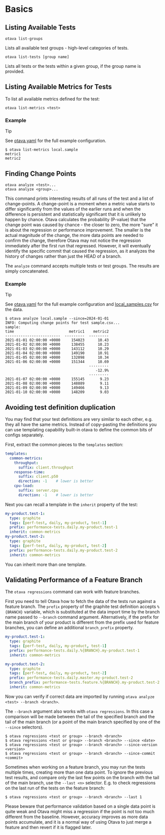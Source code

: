 <!--
 Licensed under the Apache License, Version 2.0 (the "License");
 you may not use this file except in compliance with the License.
 You may obtain a copy of the License at

    http://www.apache.org/licenses/LICENSE-2.0

 Unless required by applicable law or agreed to in writing, software
 distributed under the License is distributed on an "AS IS" BASIS,
 WITHOUT WARRANTIES OR CONDITIONS OF ANY KIND, either express or implied.
 See the License for the specific language governing permissions and
 limitations under the License.
 -->

# Basics

## Listing Available Tests

```
otava list-groups
```

Lists all available test groups - high-level categories of tests.

```
otava list-tests [group name]
```

Lists all tests or the tests within a given group, if the group name is provided.

## Listing Available Metrics for Tests

To list all available metrics defined for the test:

```
otava list-metrics <test>
```

### Example

> [!TIP]
> See [otava.yaml](../examples/csv/otava.yaml) for the full example configuration.

```
$ otava list-metrics local.sample
metric1
metric2
```

## Finding Change Points

```
otava analyze <test>...
otava analyze <group>...
```

This command prints interesting results of all
runs of the test and a list of change-points.
A change-point is a moment when a metric value starts to differ significantly
from the values of the earlier runs and when the difference
is persistent and statistically significant that it is unlikely to happen by chance.
Otava calculates the probability (P-value) that the change point was caused
by chance - the closer to zero, the more "sure" it is about the regression or
performance improvement. The smaller is the actual magnitude of the change,
the more data points are needed to confirm the change, therefore Otava may
not notice the regression immediately after the first run that regressed.
However, it will eventually identify the specific commit that caused the regression,
as it analyzes the history of changes rather than just the HEAD of a branch.

The `analyze` command accepts multiple tests or test groups.
The results are simply concatenated.

### Example

> [!TIP]
> See [otava.yaml](../examples/csv/otava.yaml) for the full
> example configuration and [local_samples.csv](../examples/csv/data/local_samples.csv)
> for the data.

```
$ otava analyze local.sample --since=2024-01-01
INFO: Computing change points for test sample.csv...
sample:
time                         metric1    metric2
-------------------------  ---------  ---------
2021-01-01 02:00:00 +0000     154023      10.43
2021-01-02 02:00:00 +0000     138455      10.23
2021-01-03 02:00:00 +0000     143112      10.29
2021-01-04 02:00:00 +0000     149190      10.91
2021-01-05 02:00:00 +0000     132098      10.34
2021-01-06 02:00:00 +0000     151344      10.69
                                      ·········
                                         -12.9%
                                      ·········
2021-01-07 02:00:00 +0000     155145       9.23
2021-01-08 02:00:00 +0000     148889       9.11
2021-01-09 02:00:00 +0000     149466       9.13
2021-01-10 02:00:00 +0000     148209       9.03
```

## Avoiding test definition duplication

You may find that your test definitions are very similar to each other,  e.g. they all have the same metrics. Instead
of copy-pasting the definitions  you can use templating capability built-in otava to define the common bits of configs
separately.

First, extract the common pieces to the `templates` section:
```yaml
templates:
  common-metrics:
    throughput:
      suffix: client.throughput
    response-time:
      suffix: client.p50
      direction: -1    # lower is better
    cpu-load:
      suffix: server.cpu
      direction: -1    # lower is better
```

Next you can recall a template in the `inherit` property of the test:

```yaml
my-product.test-1:
  type: graphite
  tags: [perf-test, daily, my-product, test-1]
  prefix: performance-tests.daily.my-product.test-1
  inherit: common-metrics
my-product.test-2:
  type: graphite
  tags: [perf-test, daily, my-product, test-2]
  prefix: performance-tests.daily.my-product.test-2
  inherit: common-metrics
```

You can inherit more than one template.

## Validating Performance of a Feature Branch

The `otava regressions` command can work with feature branches.

First you need to tell Otava how to fetch the data of the tests run against a feature branch.
The `prefix` property of the graphite test definition accepts `%{BRANCH}` variable,
which is substituted at the data import time by the branch name passed to `--branch`
command argument. Alternatively, if the prefix for the main branch of your product is different
from the prefix used for feature branches, you can define an additional `branch_prefix` property.

```yaml
my-product.test-1:
  type: graphite
  tags: [perf-test, daily, my-product, test-1]
  prefix: performance-tests.daily.%{BRANCH}.my-product.test-1
  inherit: common-metrics

my-product.test-2:
  type: graphite
  tags: [perf-test, daily, my-product, test-2]
  prefix: performance-tests.daily.master.my-product.test-2
  branch_prefix: performance-tests.feature.%{BRANCH}.my-product.test-2
  inherit: common-metrics
```

Now you can verify if correct data are imported by running
`otava analyze <test> --branch <branch>`.

The `--branch` argument also works with `otava regressions`. In this case a comparison will be made
between the tail of the specified branch and the tail of the main branch (or a point of the
main branch specified by one of the `--since` selectors).

```
$ otava regressions <test or group> --branch <branch>
$ otava regressions <test or group> --branch <branch> --since <date>
$ otava regressions <test or group> --branch <branch> --since-version <version>
$ otava regressions <test or group> --branch <branch> --since-commit <commit>
```

Sometimes when working on a feature branch, you may run the tests multiple times,
creating more than one data point. To ignore the previous test results, and compare
only the last few points on the branch with the tail of the main branch,
use the `--last <n>` selector. E.g. to check regressions on the last run of the tests
on the feature branch:

```
$ otava regressions <test or group> --branch <branch> --last 1
```

Please beware that performance validation based on a single data point is quite weak
and Otava might miss a regression if the point is not too much different from
the baseline. However, accuracy improves as more data points accumulate, and it is
a normal way of using Otava to just merge a feature and then revert if it is
flagged later.

